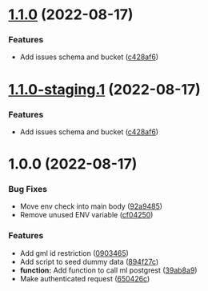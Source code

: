 # [1.1.0](https://github.com/technologiestiftung/qtrees-supabase/compare/v1.0.0...v1.1.0) (2022-08-17)


### Features

* Add issues schema and bucket ([c428af6](https://github.com/technologiestiftung/qtrees-supabase/commit/c428af6baa74a81068255fe7484ce9566cd98c02))

# [1.1.0-staging.1](https://github.com/technologiestiftung/qtrees-supabase/compare/v1.0.0...v1.1.0-staging.1) (2022-08-17)


### Features

* Add issues schema and bucket ([c428af6](https://github.com/technologiestiftung/qtrees-supabase/commit/c428af6baa74a81068255fe7484ce9566cd98c02))

# 1.0.0 (2022-08-17)


### Bug Fixes

* Move env check into main body ([92a9485](https://github.com/technologiestiftung/qtrees-supabase/commit/92a94854ecd5fc6478ac9a526c8574f580aaca8e))
* Remove unused ENV variable ([cf04250](https://github.com/technologiestiftung/qtrees-supabase/commit/cf0425026d9606a5aac24299b7b72240c70c53e6))


### Features

* Add gml id restriction ([0903465](https://github.com/technologiestiftung/qtrees-supabase/commit/0903465cf1a50850c4b400ce1b6f8249c4ee0bf7))
* Add script to seed dummy data ([894f27c](https://github.com/technologiestiftung/qtrees-supabase/commit/894f27c1b7f6e4a5d262d8db4620a552e45f742b))
* **function:** Add function to call ml postgrest ([39ab8a9](https://github.com/technologiestiftung/qtrees-supabase/commit/39ab8a90c78005ff04947720ac7eb937636b8489))
* Make authenticated request ([650426c](https://github.com/technologiestiftung/qtrees-supabase/commit/650426cd65b98aee7860e0e2d97d590af80b71cc))
